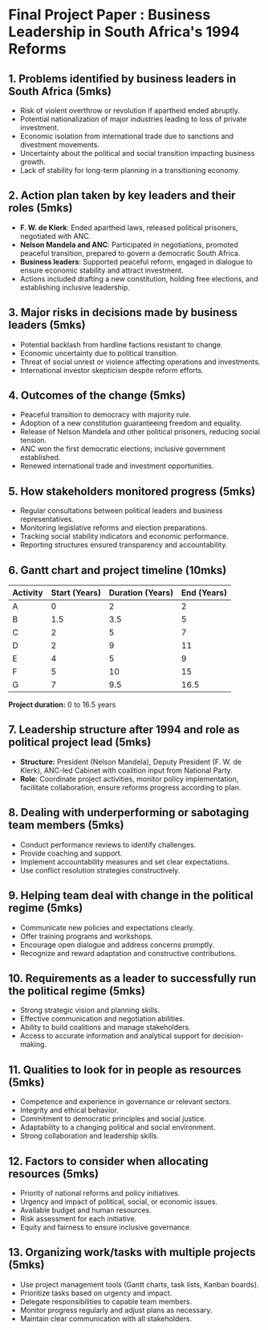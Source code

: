 # Final Project Paper : Business Leadership in South Africa's 1994 Reforms

## 1. Problems identified by business leaders in South Africa (5mks)

- Risk of violent overthrow or revolution if apartheid ended abruptly.
- Potential nationalization of major industries leading to loss of private investment.
- Economic isolation from international trade due to sanctions and divestment movements.
- Uncertainty about the political and social transition impacting business growth.
- Lack of stability for long-term planning in a transitioning economy.

## 2. Action plan taken by key leaders and their roles (5mks)

- **F. W. de Klerk**: Ended apartheid laws, released political prisoners, negotiated with ANC.
- **Nelson Mandela and ANC**: Participated in negotiations, promoted peaceful transition, prepared to govern a democratic South Africa.
- **Business leaders**: Supported peaceful reform, engaged in dialogue to ensure economic stability and attract investment.
- Actions included drafting a new constitution, holding free elections, and establishing inclusive leadership.

## 3. Major risks in decisions made by business leaders (5mks)

- Potential backlash from hardline factions resistant to change.
- Economic uncertainty due to political transition.
- Threat of social unrest or violence affecting operations and investments.
- International investor skepticism despite reform efforts.

## 4. Outcomes of the change (5mks)

- Peaceful transition to democracy with majority rule.
- Adoption of a new constitution guaranteeing freedom and equality.
- Release of Nelson Mandela and other political prisoners, reducing social tension.
- ANC won the first democratic elections; inclusive government established.
- Renewed international trade and investment opportunities.

## 5. How stakeholders monitored progress (5mks)

- Regular consultations between political leaders and business representatives.
- Monitoring legislative reforms and election preparations.
- Tracking social stability indicators and economic performance.
- Reporting structures ensured transparency and accountability.

## 6. Gantt chart and project timeline (10mks)

| Activity | Start (Years) | Duration (Years) | End (Years) |
| -------- | ------------- | ---------------- | ----------- |
| A        | 0             | 2                | 2           |
| B        | 1.5           | 3.5              | 5           |
| C        | 2             | 5                | 7           |
| D        | 2             | 9                | 11          |
| E        | 4             | 5                | 9           |
| F        | 5             | 10               | 15          |
| G        | 7             | 9.5              | 16.5        |

**Project duration:** 0 to 16.5 years

## 7. Leadership structure after 1994 and role as political project lead (5mks)

- **Structure:** President (Nelson Mandela), Deputy President (F. W. de Klerk), ANC-led Cabinet with coalition input from National Party.
- **Role:** Coordinate project activities, monitor policy implementation, facilitate collaboration, ensure reforms progress according to plan.

## 8. Dealing with underperforming or sabotaging team members (5mks)

- Conduct performance reviews to identify challenges.
- Provide coaching and support.
- Implement accountability measures and set clear expectations.
- Use conflict resolution strategies constructively.

## 9. Helping team deal with change in the political regime (5mks)

- Communicate new policies and expectations clearly.
- Offer training programs and workshops.
- Encourage open dialogue and address concerns promptly.
- Recognize and reward adaptation and constructive contributions.

## 10. Requirements as a leader to successfully run the political regime (5mks)

- Strong strategic vision and planning skills.
- Effective communication and negotiation abilities.
- Ability to build coalitions and manage stakeholders.
- Access to accurate information and analytical support for decision-making.

## 11. Qualities to look for in people as resources (5mks)

- Competence and experience in governance or relevant sectors.
- Integrity and ethical behavior.
- Commitment to democratic principles and social justice.
- Adaptability to a changing political and social environment.
- Strong collaboration and leadership skills.

## 12. Factors to consider when allocating resources (5mks)

- Priority of national reforms and policy initiatives.
- Urgency and impact of political, social, or economic issues.
- Available budget and human resources.
- Risk assessment for each initiative.
- Equity and fairness to ensure inclusive governance.

## 13. Organizing work/tasks with multiple projects (5mks)

- Use project management tools (Gantt charts, task lists, Kanban boards).
- Prioritize tasks based on urgency and impact.
- Delegate responsibilities to capable team members.
- Monitor progress regularly and adjust plans as necessary.
- Maintain clear communication with all stakeholders.


